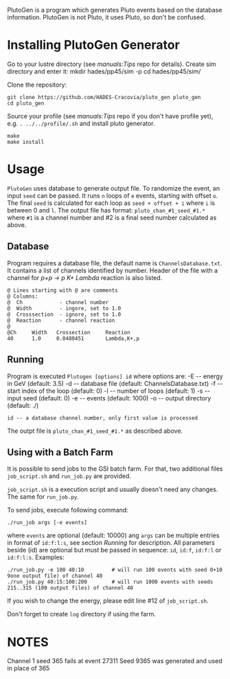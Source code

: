 PlutoGen is a program which generates Pluto events based on the database information.
PlutoGen is not Pluto, it uses Pluto, so don't be confused.

Installing PlutoGen Generator
=============================

Go to your lustre directory (see *manuals:Tips* repo for details). Create sim directory and enter it:
    mkdir hades/pp45/sim -p
    cd hades/pp45/sim/

Clone the repository:

    git clone https://github.com/HADES-Cracovia/pluto_gen pluto_gen
    cd pluto_gen

Source your profile (see *manuals:Tips* repo if you don't have profile yet), e.g. `. ../../profile/.sh` and install pluto generator.

    make
    make install

Usage
=====

`PlutoGen` uses database to generate output file. To randomize the event, an input `seed` can be passed. It runs `n` loops of `e` events, starting with offset `o`. The final `seed` is calculated for each loop as `seed + offset + i` where `i` is between 0 and `l`. The output file has format: `pluto_chan_#1_seed_#1.*` where `#1` is a channel number and #2 is a final seed number calculated as above.

Database
--------

Program requires a database file, the default name is `ChannelsDatabase.txt`. It contains a list of channels identified by number. Header of the file with a channel for *p+p -> p K+ Lambda* reaction is also listed.

    @ Lines starting with @ are comments
    @ Columns:
    @  Ch            - channel number
    @  Width         - ingore, set to 1.0
    @  Crosssection  - ignore, set to 1.0
    @  Reaction      - channel reaction
    @
    @Ch     Width   Crossection     Reaction
    40      1.0     0.0480451       Lambda,K+,p

Running
-------

Program is executed `Plutogen [options] id` where options are:
    -E  -- energy in GeV (default: 3.5)
    -d  -- database file (default: ChannelsDatabase.txt)
    -f  -- start index of the loop (default: 0)
    -l  -- number of loops (default: 1)
    -s  -- input seed (default: 0)
    -e  -- events (default: 1000)
    -o -- output directory (default: ./)

    id -- a database channel number, only first value is processed

The outpt file is `pluto_chan_#1_seed_#1.*` as described above.

Using with a Batch Farm
----------------

It is possible to send jobs to the GSI batch farm. For that, two additional files `job_script.sh` and `run_job.py` are provided.

`job_script.sh` is a execution script and usually doesn't need any changes. The same for `run_job.py`.

To send jobs, execute following command:

    ./run_job args [-e events]

where `events` are optional (default: 10000) ang `args` can be multiple entries in format of `id:f:l:s`, see section *Running* for description. All parameters beside (id) are optional but must be passed in sequence: `id`, `id:f`, `id:f:l` or `id:f:l:s`. Examples:

    ./run_job.py -e 100 40:10         # will run 100 events with seed 0+10 9one output file) of channel 40
    ./run_job.py 40:15:100:200        # will run 1000 events with seeds 215..315 (100 output files) of channel 40

If you wish to change the energy, please edit line #12 of `job_script.sh`.

Don't forget to create `log` directory if using the farm.


NOTES
=====

Channel 1 seed 365 fails at event 27311
Seed 9365 was generated and used in place of 365
